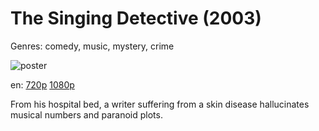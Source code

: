 # The Singing Detective (2003)

Genres: comedy, music, mystery, crime

![poster](http://image.tmdb.org/t/p/w500/yoVP4A6XmLmICrYHhjzyC9AkOX7.jpg)

en:
  [720p](magnet:?xt=urn:btih:8F822D9C744B8F2D9EBBE5693F8A2E9715C6A5BB&tr=udp://glotorrents.pw:6969/announce&tr=udp://tracker.opentrackr.org:1337/announce&tr=udp://torrent.gresille.org:80/announce&tr=udp://tracker.openbittorrent.com:80&tr=udp://tracker.coppersurfer.tk:6969&tr=udp://tracker.leechers-paradise.org:6969&tr=udp://p4p.arenabg.ch:1337&tr=udp://tracker.internetwarriors.net:1337)
  [1080p](magnet:?xt=urn:btih:1B838AA619DE93C7703EA8A11C812B1BECF9B4FA&tr=udp://glotorrents.pw:6969/announce&tr=udp://tracker.opentrackr.org:1337/announce&tr=udp://torrent.gresille.org:80/announce&tr=udp://tracker.openbittorrent.com:80&tr=udp://tracker.coppersurfer.tk:6969&tr=udp://tracker.leechers-paradise.org:6969&tr=udp://p4p.arenabg.ch:1337&tr=udp://tracker.internetwarriors.net:1337)
  


From his hospital bed, a writer suffering from a skin disease hallucinates musical numbers and paranoid plots.